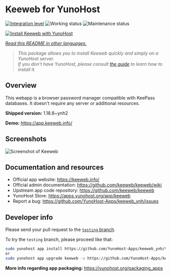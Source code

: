 <!--
N.B.: This README was automatically generated by <https://github.com/YunoHost/apps/tree/master/tools/readme_generator>
It shall NOT be edited by hand.
-->

# Keeweb for YunoHost

[![Integration level](https://dash.yunohost.org/integration/keeweb.svg)](https://dash.yunohost.org/appci/app/keeweb) ![Working status](https://ci-apps.yunohost.org/ci/badges/keeweb.status.svg) ![Maintenance status](https://ci-apps.yunohost.org/ci/badges/keeweb.maintain.svg)

[![Install Keeweb with YunoHost](https://install-app.yunohost.org/install-with-yunohost.svg)](https://install-app.yunohost.org/?app=keeweb)

*[Read this README in other languages.](./ALL_README.md)*

> *This package allows you to install Keeweb quickly and simply on a YunoHost server.*  
> *If you don't have YunoHost, please consult [the guide](https://yunohost.org/install) to learn how to install it.*

## Overview

This webapp is a browser password manager compatible with KeePass databases. It doesn't require any server or additional resources.

**Shipped version:** 1.18.8~ynh2

**Demo:** <https://app.keeweb.info/>

## Screenshots

![Screenshot of Keeweb](./doc/screenshots/screenshot.png)

## Documentation and resources

- Official app website: <https://keeweb.info/>
- Official admin documentation: <https://github.com/keeweb/keeweb/wiki>
- Upstream app code repository: <https://github.com/keeweb/keeweb>
- YunoHost Store: <https://apps.yunohost.org/app/keeweb>
- Report a bug: <https://github.com/YunoHost-Apps/keeweb_ynh/issues>

## Developer info

Please send your pull request to the [`testing` branch](https://github.com/YunoHost-Apps/keeweb_ynh/tree/testing).

To try the `testing` branch, please proceed like that:

```bash
sudo yunohost app install https://github.com/YunoHost-Apps/keeweb_ynh/tree/testing --debug
or
sudo yunohost app upgrade keeweb -u https://github.com/YunoHost-Apps/keeweb_ynh/tree/testing --debug
```

**More info regarding app packaging:** <https://yunohost.org/packaging_apps>
